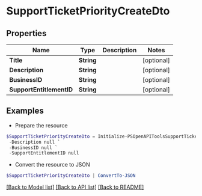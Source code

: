# SupportTicketPriorityCreateDto
## Properties

Name | Type | Description | Notes
------------ | ------------- | ------------- | -------------
**Title** | **String** |  | [optional] 
**Description** | **String** |  | [optional] 
**BusinessID** | **String** |  | [optional] 
**SupportEntitlementID** | **String** |  | [optional] 

## Examples

- Prepare the resource
```powershell
$SupportTicketPriorityCreateDto = Initialize-PSOpenAPIToolsSupportTicketPriorityCreateDto  -Title null `
 -Description null `
 -BusinessID null `
 -SupportEntitlementID null
```

- Convert the resource to JSON
```powershell
$SupportTicketPriorityCreateDto | ConvertTo-JSON
```

[[Back to Model list]](../README.md#documentation-for-models) [[Back to API list]](../README.md#documentation-for-api-endpoints) [[Back to README]](../README.md)


